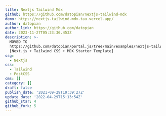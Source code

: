 ```yaml
---
title: Nextjs Tailwind Mdx
github: https://github.com/datopian/nextjs-tailwind-mdx
demo: https://nextjs-tailwind-mdx-tau.vercel.app/
author: datopian
author_link: https://github.com/datopian
date: 2023-11-27T05:23:36.453Z
description: >-
  MOVED TO
  https://github.com/datopian/portal.js/tree/main/examples/nextjs-tailwind-mdx
  [Next.js + Tailwind CSS + MDX Starter Template]
ssg:
  - Nextjs
css:
  - Tailwind
  - PostCSS
cms: []
category: []
draft: false
publish_date: '2021-09-29T19:39:27Z'
update_date: '2022-04-29T15:13:54Z'
github_star: 4
github_fork: 5
---
```

